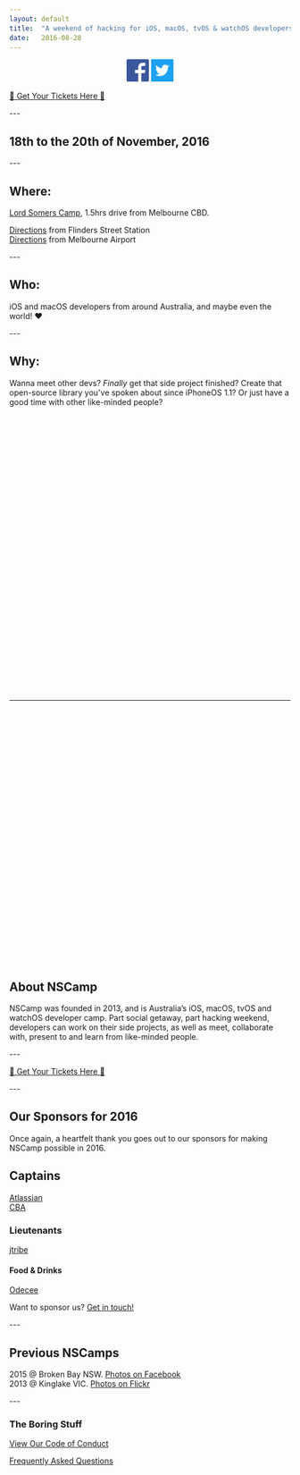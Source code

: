 ```yaml
---
layout: default
title:  "A weekend of hacking for iOS, macOS, tvOS & watchOS developers everywhere."
date:   2016-08-28
---
```


<div style="text-align: center">
<div style="display: inline-block">
        <a id="footer-li" href="https://www.facebook.com/nextstepcamp"><img src="./img/fb.png" alt="NSFacebook" height="40" width="40"></a>
        <a id="footer-li" href="http://www.twitter.com/nscamp_au"><img src="./img/twitter.png" alt="NSBird" height="40" width="40"></a>
</div>
</div>

<p class="register"><a href="https://www.eventbrite.com.au/e/nscamp-2016-tickets-27538463285">🎉 Get Your Tickets Here 🎉</a></p>

---<br>

## 18th to the 20th of November, 2016 

---<br>

## Where:

[Lord Somers Camp](http://www.lordsomerscamp.com/), 1.5hrs drive from Melbourne CBD.

[Directions](https://goo.gl/maps/8QcjfdcdzLB2) from Flinders Street Station<br>
[Directions](https://goo.gl/maps/aiTH9hjugGy) from Melbourne Airport

---<br>

## Who:

iOS and macOS developers from around Australia, and maybe even the world! ❤️

---<br>

## Why:

Wanna meet other devs? 
_Finally_ get that side project finished? 
Create that open-source library you've spoken about since iPhoneOS 1.1?
Or just have a good time with other like-minded people?

<div id="googleMap" style="height:480px; pointer-events: none;"></div><br/>

---

<div style="margin-top:500px">
<h2>About NSCamp</h2>

<p>
NSCamp was founded in 2013, and is Australia’s iOS, macOS, tvOS and watchOS developer camp. Part social getaway, part hacking weekend, developers can work on their side projects, as well as meet, collaborate with, present to and learn from like-minded people.
</p>
</div>

---<br>

<p class="register"><a href="https://www.eventbrite.com.au/e/nscamp-2016-tickets-27538463285">🎉 Get Your Tickets Here 🎉</a></p>

---<br>

## Our Sponsors for 2016

Once again, a heartfelt thank you goes out to our sponsors for making NSCamp possible in 2016.

<div id="sponsor-captains" class="sponsors-1">
  <h2>Captains</h2>
  <a href="https://www.atlassian.com/" class="sponsor sponsor-atlassian"><div>Atlassian</div></a>
  <a href="https://www.commbank.com.au/" class="sponsor sponsor-commbank"><div>CBA</div></a>
</div>

<div id="sponsor-lientenants" class="sponsors-2">
  <h3>Lieutenants</h3>
  <a href="http://jtribe.com.au" class="sponsor sponsor-jtribe"><div>jtribe</div></a>
</div>

<div id="sponsor-food-drinks" class="sponsors-2">
  <h4>Food &amp; Drinks</h4>
  <a href="http://odecee.com.au" class="sponsor sponsor-odecee"><div>Odecee</div></a>
</div>



Want to sponsor us? [Get in touch!](mailto:nscamp@jtribe.com.au)

---<br>

## Previous NSCamps

2015 @ Broken Bay NSW. <a href="https://www.facebook.com/nextstepcamp/photos_stream">Photos on Facebook</a><br>
2013 @ Kinglake VIC. <a href="https://www.flickr.com/photos/109763057@N06/"> Photos on Flickr </a>

---<br>

### The Boring Stuff

[View Our Code of Conduct](./CoC.html)

[Frequently Asked Questions](./FAQ.html)
